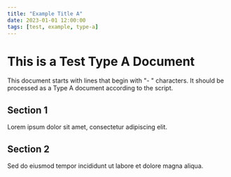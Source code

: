 ```yaml
---
title: "Example Title A"
date: 2023-01-01 12:00:00
tags: [test, example, type-a]
---
```


# This is a Test Type A Document

This document starts with lines that begin with "- " characters.
It should be processed as a Type A document according to the script.

## Section 1

Lorem ipsum dolor sit amet, consectetur adipiscing elit.

## Section 2

Sed do eiusmod tempor incididunt ut labore et dolore magna aliqua.